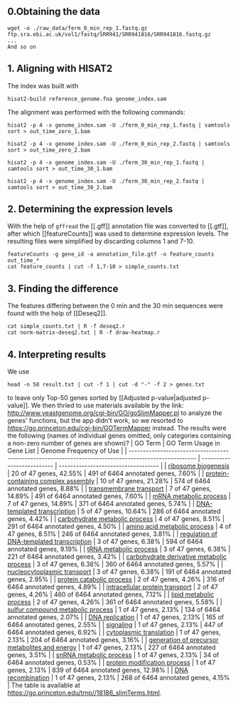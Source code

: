 ## 0.Obtaining the data
```shell
wget -o ./raw_data/ferm_0_min_rep_1.fastq.gz ftp.sra.ebi.ac.uk/vol1/fastq/SRR941/SRR941816/SRR941816.fastq.gz  
... 
And so on
```

## 1. Aligning with HISAT2
The index was built with
```shell
hisat2-build reference_genome.fna genome_index.sam 
```
The alignment was performed with the following commands:
```shell
hisat2 -p 4 -x genome_index.sam -U ./ferm_0_min_rep_1.fastq | samtools sort > out_time_zero_1.bam

hisat2 -p 4 -x genome_index.sam -U ./ferm_0_min_rep_2.fastq | samtools sort > out_time_zero_2.bam

hisat2 -p 4 -x genome_index.sam -U ./ferm_30_min_rep_1.fastq | samtools sort > out_time_30_1.bam

hisat2 -p 4 -x genome_index.sam -U ./ferm_30_min_rep_2.fastq | samtools sort > out_time_30_2.bam
```

## 2. Determining the expression levels
With the help of `gffread` the [[.gff]] annotation file was converted to [[.gtf]], after which [[featureCounts]] was used to determine expression levels. The resulting files were simplified by discarding columns 1 and 7-10. 
```shell
featureCounts -g gene_id -a annotation_file.gtf -o feature_counts out_time_*
cat feature_counts | cut -f 1,7-10 > simple_counts.txt 
```

## 3. Finding the difference
The features differing between the 0 min and the 30 min sequences were found with the help of [[Deseq2]]. 
```shell
cat simple_counts.txt | R -f deseq2.r 
cat norm-matrix-deseq2.txt | R -f draw-heatmap.r  
```

## 4. Interpreting results
We use 
```shell
head -n 50 result.txt | cut -f 1 | cut -d "-" -f 2 > genes.txt
```
to leave only Top-50 genes sorted by [[Adjusted p-value|adjusted p-value]]. 
We then thried to use materials available by the link: http://www.yeastgenome.org/cgi-bin/GO/goSlimMapper.pl to analyze the genes' functions, but the app didn't work, so we resorted to https://go.princeton.edu/cgi-bin/GOTermMapper instead. The results were the following (names of individual genes omitted, only categories containing  a non-zero number of genes are shown)?
| GO Term                                                                                               | GO Term Usage in Gene List | Genome Frequency of Use             |
| ----------------------------------------------------------------------------------------------------- | -------------------------- | ----------------------------------- |
| [ribosome biogenesis](http://amigo.geneontology.org/amigo/term/GO:0042254)                            | 20 of 47 genes, 42.55%     | 491 of 6464 annotated genes, 7.60%  |
| [protein-containing complex assembly](http://amigo.geneontology.org/amigo/term/GO:0065003)            | 10 of 47 genes, 21.28%     | 574 of 6464 annotated genes, 8.88%  |
| [transmembrane transport](http://amigo.geneontology.org/amigo/term/GO:0055085)                        | 7 of 47 genes, 14.89%      | 491 of 6464 annotated genes, 7.60%  |
| [mRNA metabolic process](http://amigo.geneontology.org/amigo/term/GO:0016071)                         | 7 of 47 genes, 14.89%      | 371 of 6464 annotated genes, 5.74%  |
| [DNA-templated transcription](http://amigo.geneontology.org/amigo/term/GO:0006351)                    | 5 of 47 genes, 10.64%      | 286 of 6464 annotated genes, 4.42%  |
| [carbohydrate metabolic process](http://amigo.geneontology.org/amigo/term/GO:0005975)                 | 4 of 47 genes, 8.51%       | 291 of 6464 annotated genes, 4.50%  |
| [amino acid metabolic process](http://amigo.geneontology.org/amigo/term/GO:0006520)                   | 4 of 47 genes, 8.51%       | 246 of 6464 annotated genes, 3.81%  |
| [regulation of DNA-templated transcription](http://amigo.geneontology.org/amigo/term/GO:0006355)      | 3 of 47 genes, 6.38%       | 594 of 6464 annotated genes, 9.19%  |
| [tRNA metabolic process](http://amigo.geneontology.org/amigo/term/GO:0006399)                         | 3 of 47 genes, 6.38%       | 221 of 6464 annotated genes, 3.42%  |
| [carbohydrate derivative metabolic process](http://amigo.geneontology.org/amigo/term/GO:1901135)      | 3 of 47 genes, 6.38%       | 360 of 6464 annotated genes, 5.57%  |
| [nucleocytoplasmic transport](http://amigo.geneontology.org/amigo/term/GO:0006913)                    | 3 of 47 genes, 6.38%       | 191 of 6464 annotated genes, 2.95%  |
| [protein catabolic process](http://amigo.geneontology.org/amigo/term/GO:0030163)                      | 2 of 47 genes, 4.26%       | 316 of 6464 annotated genes, 4.89%  |
| [intracellular protein transport](http://amigo.geneontology.org/amigo/term/GO:0006886)                | 2 of 47 genes, 4.26%       | 460 of 6464 annotated genes, 7.12%  |
| [lipid metabolic process](http://amigo.geneontology.org/amigo/term/GO:0006629)                        | 2 of 47 genes, 4.26%       | 361 of 6464 annotated genes, 5.58%  |
| [sulfur compound metabolic process](http://amigo.geneontology.org/amigo/term/GO:0006790)              | 1 of 47 genes, 2.13%       | 134 of 6464 annotated genes, 2.07%  |
| [DNA replication](http://amigo.geneontology.org/amigo/term/GO:0006260)                                | 1 of 47 genes, 2.13%       | 165 of 6464 annotated genes, 2.55%  |
| [signaling](http://amigo.geneontology.org/amigo/term/GO:0023052)                                      | 1 of 47 genes, 2.13%       | 447 of 6464 annotated genes, 6.92%  |
| [cytoplasmic translation](http://amigo.geneontology.org/amigo/term/GO:0002181)                        | 1 of 47 genes, 2.13%       | 204 of 6464 annotated genes, 3.16%  |
| [generation of precursor metabolites and energy](http://amigo.geneontology.org/amigo/term/GO:0006091) | 1 of 47 genes, 2.13%       | 227 of 6464 annotated genes, 3.51%  |
| [snRNA metabolic process](http://amigo.geneontology.org/amigo/term/GO:0016073)                        | 1 of 47 genes, 2.13%       | 34 of 6464 annotated genes, 0.53%   |
| [protein modification process](http://amigo.geneontology.org/amigo/term/GO:0036211)                   | 1 of 47 genes, 2.13%       | 839 of 6464 annotated genes, 12.98% |
| [DNA recombination](http://amigo.geneontology.org/amigo/term/GO:0006310)                              | 1 of 47 genes, 2.13%       | 268 of 6464 annotated genes, 4.15%  |
The table is available at https://go.princeton.edu/tmp//18186_slimTerms.html. 
